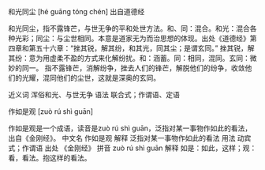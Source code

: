 

和光同尘 [hé guāng tóng chén]
出自道德经

和光同尘，指不露锋芒，与世无争的平和处世方法。和、同：混合。和光：混合各种光彩；同尘：与尘世相同。本意是道家无为而治思想的体现。出处《道德经》第四章和第五十六章：“挫其锐，解其纷，和其光，同其尘；是谓玄同。”
挫其锐，解其纷：意为用虚柔不盈的方式来化解纷扰。和：涵蓄。同：相同，混同。玄同：微妙的同一。
指不露锋芒，消解纷争，挫去人们的锋芒，解脱他们的纷争，收敛他们的光耀，混同他们的尘世，这就是深奥的玄同。

近义词
浑俗和光、与世无争
语法
联合式；作谓语、定语


作如是观 [zuò rú shì guān]

作如是观是一个成语，读音是zuò rú shì guān，泛指对某一事物作如此的看法，出自《金刚经》。
中文名
作如是观
解释
泛指对某一事物作如此的看法
用法
动宾式；作谓语
出处
《金刚经》
拼音
zuò rú shì guān
解释
如是：如此，这样；观：看，看法。抱这样的看法。
